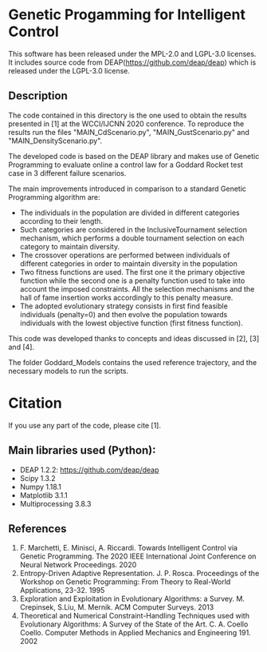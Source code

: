 # Genetic Progamming for Intelligent Control

This software has been released under the MPL-2.0 and LGPL-3.0 licenses. It includes source code from DEAP(https://github.com/deap/deap) which is released under the LGPL-3.0 license.

## Description
The code contained in this directory is the one used to obtain the results presented in [1] at the WCCI/IJCNN 2020 conference. 
To reproduce the results run the files "MAIN_CdScenario.py", "MAIN_GustScenario.py" and "MAIN_DensityScenario.py".

The developed code is based on the DEAP library and makes use of Genetic Programming to evaluate online a control law for a 
Goddard Rocket test case in 3 different failure scenarios.

The main improvements introduced in comparison to a standard Genetic Programming algorithm are:
* The individuals in the population are divided in different categories according to their length.
* Such categories are considered in the InclusiveTournament selection mechanism, which performs a double tournament selection on each category to maintain diversity.
* The crossover operations are performed between individuals of different categories in order to maintain diversity in the population
* Two fitness functions are used. The first one it the primary objective function while the second one is a penalty function used to take into account the imposed constraints. All the selection mechanisms and the hall of fame insertion works accordingly to this penalty measure.
* The adopted evolutionary strategy consists in first find feasible individuals (penalty=0) and then evolve the population towards individuals with the lowest objective function (first fitness function).

This code was developed thanks to concepts and ideas discussed in [2], [3] and [4].
  
The folder Goddard_Models contains the used reference trajectory, and the necessary models to run the scripts.

# Citation
If you use any part of the code, please cite [1].


## Main libraries used (Python):
  * DEAP 1.2.2: https://github.com/deap/deap
  * Scipy 1.3.2
  * Numpy 1.18.1
  * Matplotlib 3.1.1
  * Multiprocessing 3.8.3

## References
1. F. Marchetti, E. Minisci, A. Riccardi. Towards Intelligent Control via Genetic Programming. The 2020 IEEE International Joint Conference on Neural Network Proceedings. 2020
2. Entropy-Driven Adaptive Representation. J. P. Rosca. Proceedings of the Workshop on Genetic Programming: From Theory to Real-World Applications, 23-32. 1995
3. Exploration and Exploitation in Evolutionary Algorithms: a Survey. M. Crepinsek, S.Liu, M. Mernik. ACM Computer Surveys. 2013
4. Theoretical and Numerical Constraint-Handling Techniques used with Evolutionary Algorithms: A Survey of the State of the Art. C. A. Coello Coello. Computer Methods in Applied Mechanics and Engineering 191. 2002
